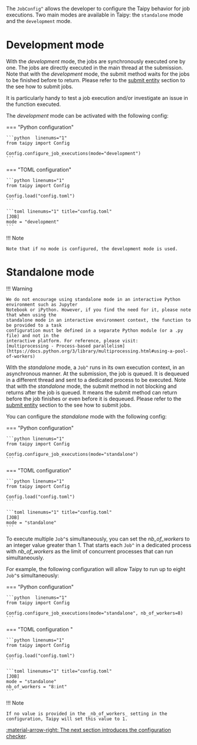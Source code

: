 The `JobConfig^` allows the developer to configure the Taipy behavior for job executions. Two main modes are
available in Taipy: the `standalone` mode and the `development` mode.


# Development mode

With the _development_ mode, the jobs are synchronously executed one by one. The jobs are directly executed
in the main thread at the submission. Note that with the _development_ mode, the submit method waits for the
jobs to be finished before to return. Please refer to the
[submit entity](../entities/orchestrating-and-job-execution.md#submit-a-scenario-sequence-or-task) section to
the see how to submit jobs.

It is particularly handy to test a job execution and/or investigate an issue in the function
executed.

The _development_ mode can be activated with the following config:

=== "Python configuration"

    ```python  linenums="1"
    from taipy import Config

    Config.configure_job_executions(mode="development")
    ```

=== "TOML configuration"

    ```python linenums="1"
    from taipy import Config

    Config.load("config.toml")
    ```

    ```toml linenums="1" title="config.toml"
    [JOB]
    mode = "development"
    ```

!!! Note

    Note that if no mode is configured, the development mode is used.

# Standalone mode

!!! Warning

    We do not encourage using standalone mode in an interactive Python environment such as Jupyter
    Notebook or iPython. However, if you find the need for it, please note that when using the
    standalone mode in an interactive environment context, the function to be provided to a task
    configuration must be defined in a separate Python module (or a .py file) and not in the
    interactive platform. For reference, please visit:
    [multiprocessing - Process-based parallelism](https://docs.python.org/3/library/multiprocessing.html#using-a-pool-of-workers)

With the _standalone_ mode, a `Job^` runs in its own execution context, in an asynchronous manner.
At the submission, the job is queued. It is dequeued in a different thread and sent to a dedicated process to be
executed.
Note that with the _standalone_ mode, the submit method in not blocking and returns after the job is queued.
It means the submit method can return before the job finishes or even before it is dequeued. Please refer to
the [submit entity](../entities/orchestrating-and-job-execution.md#submit-a-scenario-sequence-or-task) section
to the see how to submit jobs.

You can configure the _standalone_ mode with the following config:

=== "Python configuration"

    ```python linenums="1"
    from taipy import Config

    Config.configure_job_executions(mode="standalone")
    ```

=== "TOML configuration"

    ```python linenums="1"
    from taipy import Config

    Config.load("config.toml")
    ```

    ```toml linenums="1" title="config.toml"
    [JOB]
    mode = "standalone"
    ```

To execute multiple `Job^`s simultaneously, you can set the _nb_of_workers_ to an integer value greater
than 1. That starts each `Job^` in a dedicated process with _nb_of_workers_ as the limit of concurrent
processes that can run simultaneously.

For example, the following configuration will allow Taipy to run up to eight `Job^`s simultaneously:

=== "Python configuration"

    ```python  linenums="1"
    from taipy import Config

    Config.configure_job_executions(mode="standalone", nb_of_workers=8)
    ```

=== "TOML configuration "

    ```python linenums="1"
    from taipy import Config

    Config.load("config.toml")
    ```

    ```toml linenums="1" title="config.toml"
    [JOB]
    mode = "standalone"
    nb_of_workers = "8:int"
    ```

!!! Note

    If no value is provided in the _nb_of_workers_ setting in the configuration, Taipy will set this value to 1.

[:material-arrow-right: The next section introduces the configuration checker](config-checker.md).
